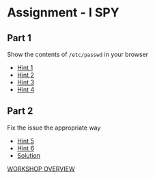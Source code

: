 # Assignment - I SPY

## Part 1
Show the contents of `/etc/passwd` in your browser

- [Hint 1](hint1.md)
- [Hint 2](hint2.md)
- [Hint 3](hint3.md)
- [Hint 4](hint4.md)

## Part 2
Fix the issue the appropriate way

- [Hint 5](hint5.md)
- [Hint 6](hint6.md)
- [Solution](solution.md)

[WORKSHOP OVERVIEW](../WORKSHOP.MD)
